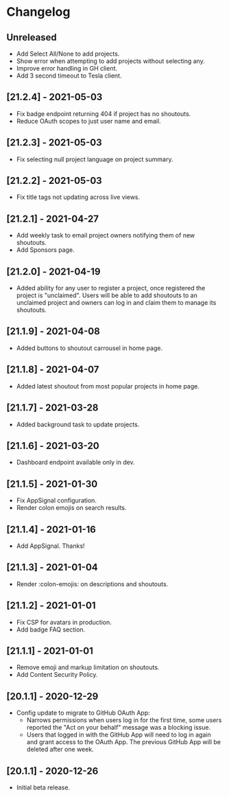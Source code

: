 # Changelog

## Unreleased

- Add Select All/None to add projects.
- Show error when attempting to add projects without selecting any.
- Improve error handling in GH client.
- Add 3 second timeout to Tesla client.

## [21.2.4] - 2021-05-03

- Fix badge endpoint returning 404 if project has no shoutouts.
- Reduce OAuth scopes to just user name and email.

## [21.2.3] - 2021-05-03

- Fix selecting null project language on project summary.

## [21.2.2] - 2021-05-03

- Fix title tags not updating across live views.

## [21.2.1] - 2021-04-27

- Add weekly task to email project owners notifying them of new shoutouts.
- Add Sponsors page.

## [21.2.0] - 2021-04-19

- Added ability for any user to register a project, once registered the project
is "unclaimed". Users will be able to add shoutouts to an unclaimed project and
owners can log in and claim them to manage its shoutouts.

## [21.1.9] - 2021-04-08

- Added buttons to shoutout carrousel in home page.

## [21.1.8] - 2021-04-07

- Added latest shoutout from most popular projects in home page.

## [21.1.7] - 2021-03-28

- Added background task to update projects.

## [21.1.6] - 2021-03-20

- Dashboard endpoint available only in dev.

## [21.1.5] - 2021-01-30

- Fix AppSignal configuration.
- Render colon emojis on search results.

## [21.1.4] - 2021-01-16

- Add AppSignal. Thanks!

## [21.1.3] - 2021-01-04

- Render :colon-emojis: on descriptions and shoutouts.

## [21.1.2] - 2021-01-01

- Fix CSP for avatars in production.
- Add badge FAQ section.

## [21.1.1] - 2021-01-01

- Remove emoji and markup limitation on shoutouts.
- Add Content Security Policy.

## [20.1.1] - 2020-12-29

- Config update to migrate to GitHub OAuth App:
    - Narrows permissions when users log in for the first time, some users
    reported the "Act on your behalf" message was a blocking issue.
    - Users that logged in with the GitHub App will need to log in again and
    grant access to the OAuth App. The previous GitHub App will be deleted
    after one week.

## [20.1.1] - 2020-12-26

- Initial beta release.
